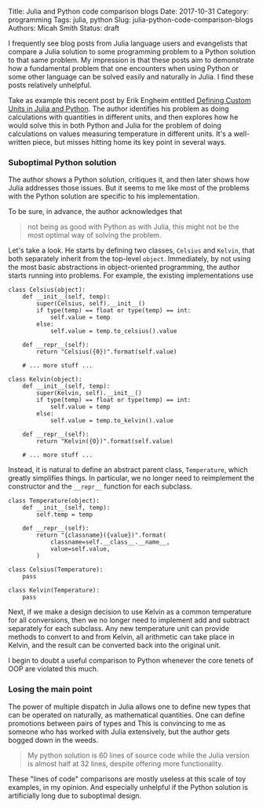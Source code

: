 Title: Julia and Python code comparison blogs
Date: 2017-10-31
Category: programming
Tags: julia, python
Slug: julia-python-code-comparison-blogs
Authors: Micah Smith
Status: draft

I frequently see blog posts from Julia language users and evangelists that
compare a Julia solution to some programming problem to a Python solution to that same
problem. My impression is that these posts aim to demonstrate how a fundamental problem that
one encounters when using Python or some other language can be solved easily and naturally
in Julia. I find these posts relatively unhelpful.

Take as example this recent post by Erik Engheim entitled [Defining Custom Units in Julia
and Python](https://medium.com/@Jernfrost/defining-custom-units-in-julia-and-python-513c34a4c971).
The author identifies his problem as doing calculations with quantities in different units,
and then explores how he would solve this in both Python and Julia for the problem of doing
calculations on values measuring temperature in different units. It's a well-written
piece, but misses hitting home its key point in several ways.

### Suboptimal Python solution

The author shows a Python solution, critiques it, and then later shows how Julia addresses
those issues. But it seems to me like most of the problems with the Python solution are
specific to his implementation.

To be sure, in advance, the author acknowledges that
> not being as good with Python as with Julia, this might not be the most optimal way of
> solving the problem.

Let's take a look. He starts by defining two classes, `Celsius` and `Kelvin`, that both
separately inherit from the top-level `object`. Immediately, by not using the most basic
abstractions in object-oriented programming, the author starts running into problems. For
example, the existing implementations use

```
class Celsius(object):
    def __init__(self, temp):
        super(Celsius, self).__init__()
        if type(temp) == float or type(temp) == int:
            self.value = temp
        else:
            self.value = temp.to_celsius().value

    def __repr__(self):
        return "Celsius({0})".format(self.value)

    # ... more stuff ...

class Kelvin(object):
    def __init__(self, temp):
        super(Kelvin, self).__init__()
        if type(temp) == float or type(temp) == int:
            self.value = temp
        else:
            self.value = temp.to_kelvin().value

    def __repr__(self):
        return "Kelvin({0})".format(self.value)

    # ... more stuff ...
```

Instead, it is natural to define an abstract parent class, `Temperature`, which greatly
simplifies things. In particular, we no longer need to reimplement the constructor and the
`__repr__` function for each subclass. 

```
class Temperature(object):
    def __init__(self, temp):
        self.temp = temp

    def __repr__(self):
        return "{classname}({value})".format(
            classname=self.__class__.__name__,
            value=self.value,
        )

class Celsius(Temperature):
    pass

class Kelvin(Temperature):
    pass
```

Next, if we make a design decision to use Kelvin as a common temperature for all
conversions, then we no longer need to implement add and subtract separately for each
subclass. Any new temperature unit can provide methods to convert to and from Kelvin, all
arithmetic can take place in Kelvin, and the result can be converted back into the original
unit.

I begin to doubt a useful comparison to Python whenever the core tenets of OOP are violated
this much.

### Losing the main point

The power of multiple dispatch in Julia allows one to define new types that can be operated
on naturally, as mathematical quantities. One can define promotions between pairs of types
and This is convincing to me as someone who has worked
with Julia extensively, but the author gets bogged down in the weeds. 

> My python solution is 60 lines of source code while the Julia version is almost half at 32
> lines, despite offering more functionality.

These "lines of code" comparisons are mostly useless at this scale of toy examples, in my
opinion. And especially unhelpful if the Python solution is artificially long due to
suboptimal design.
